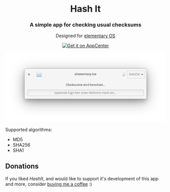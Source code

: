 <div>
  <h1 align="center">Hash It</h1>
  <h3 align="center">A simple app for checking usual checksums</h3>
  <p align="center">Designed for <a href="https://elementary.io"> elementary OS</p>
</div>
<p align="center">
  <a href="https://appcenter.elementary.io/com.github.artemanufrij.hashit">
    <img src="https://appcenter.elementary.io/badge.svg" alt="Get it on AppCenter">
  </a>
</p>
<p align="center">
  <img src="Screenshot.png"/>
</p>

Supported algorithms:
* MD5
* SHA256
* SHA1

## Donations
If you liked _HashIt_, and would like to support it's development of this app and more, consider [buying me a coffee](https://www.paypal.me/ArtemAnufrij) :)
